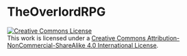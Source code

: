 # TheOverlordRPG

<a rel="license" href="http://creativecommons.org/licenses/by-nc-sa/4.0/"><img alt="Creative Commons License" style="border-width:0" src="https://i.creativecommons.org/l/by-nc-sa/4.0/88x31.png"/></a><br/>This work is licensed under a <a rel="license" href="http://creativecommons.org/licenses/by-nc-sa/4.0/   ">Creative Commons Attribution-NonCommercial-ShareAlike 4.0 International License</a>.
